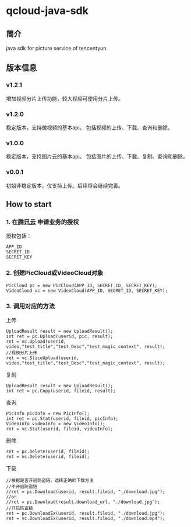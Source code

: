 qcloud-java-sdk
===================================
简介
----------------------------------- 
java sdk for picture service of tencentyun.

版本信息
----------------------------------- 
### v1.2.1
增加视频分片上传功能，较大视频可使用分片上传。

### v1.2.0
稳定版本，支持微视频的基本api。
包括视频的上传、下载、查询和删除。

### v1.0.0
稳定版本，支持图片云的基本api。
包括图片的上传、下载、复制、查询和删除。

### v0.0.1
初始非稳定版本，仅支持上传。后续将会继续完善。

How to start
----------------------------------- 
### 1. 在[腾讯云](http://app.qcloud.com) 申请业务的授权
授权包括：
		
	APP_ID 
	SECRET_ID
	SECRET_KEY

### 2. 创建PicCloud或VideoCloud对象
		
	PicCloud pc = new PicCloud(APP_ID, SECRET_ID, SECRET_KEY);
	VideoCloud vc = new VideoCloud(APP_ID, SECRET_ID, SECRET_KEY);

### 3. 调用对应的方法
上传
		
	UploadResult result = new UploadResult();
	int ret = pc.Upload(userid, pic, result);
	ret = vc.Upload(userid, video,"test_title","test_Desc","test_magic_context", result);
	//视频分片上传
	ret = vc.SliceUpload(userid, video,"test_title","test_Desc","test_magic_context", result);
复制
		
	UploadResult result = new UploadResult();
	int ret = pc.Copy(userid, fileid, result);
查询
		
	PicInfo picInfo = new PicInfo();	
	int ret = pc.Stat(userid, fileid, picInfo);
	VideoInfo videoInfo = new VideoInfo();	
	ret = vc.Stat(userid, fileid, videoInfo);
删除
		
	ret = pc.Delete(userid, fileid);
	ret = vc.Delete(userid, fileid);
下载
		
	//根据是否开启防盗链，选择正确的下载方法
	//不开启防盗链
	//ret = pc.Download(userid, result.fileid, "./download.jpg");
	//or
	//ret = pc.Download(result.download_url, "./download.jpg");
	//开启防盗链
    ret = pc.DownloadEx(userid, result.fileid, "./download.jpg");
	ret = vc.DownloadEx(userid, result.fileid, "./download.mp4");
